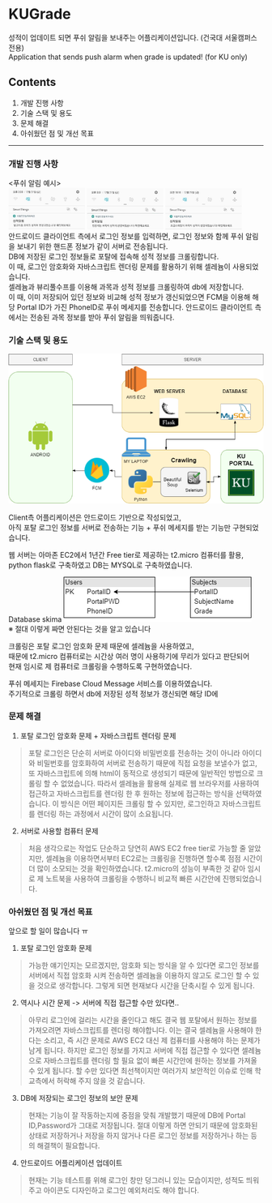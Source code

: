 # KUGrade
성적이 업데이트 되면 푸쉬 알림을 보내주는 어플리케이션입니다. (건국대 서울캠퍼스 전용)  
Application that sends push alarm when grade is updated! (for KU only)  

## Contents  
1. 개발 진행 사항  
2. 기술 스택 및 용도  
3. 문제 해결  
4. 아쉬웠던 점 및 개선 목표  
---
### 개발 진행 사항  
 <푸쉬 알림 예시>  
<img src="./img/1.jpg" width="30%">
<img src="./img/2.jpg" width="30%">
<img src="./img/3.jpg" width="30%">  
안드로이드 클라이언트 측에서 로그인 정보를 입력하면, 로그인 정보와 함께 푸쉬 알림을 보내기 위한 핸드폰 정보가 같이 서버로 전송됩니다.  
DB에 저장된 로그인 정보들로 포탈에 접속해 성적 정보를 크롤링합니다.  
이 때, 로그인 암호화와 자바스크립트 렌더링 문제를 활용하기 위해 셀레늄이 사용되었습니다.  
셀레늄과 뷰리풀수프를 이용해 과목과 성적 정보를 크롤링하여 db에 저장합니다.  
이 때, 이미 저장되어 있던 정보와 비교해 성적 정보가 갱신되었으면 FCM을 이용해 해당 Portal ID가 가진 PhoneID로 푸쉬 메세지를 전송합니다.
안드로이드 클라이언트 측에서는 전송된 과목 정보를 받아 푸쉬 알림을 띄워줍니다.

### 기술 스택 및 용도  
![TechStack](./img/TechStack_KUGrade_ver_1.png)  

Client측 어플리케이션은 안드로이드 기반으로 작성되었고,  
아직 포탈 로그인 정보를 서버로 전송하는 기능 + 푸쉬 메세지를 받는 기능만 구현되었습니다.  

웹 서버는 아마존 EC2에서 1년간 Free tier로 제공하는 t2.micro 컴퓨터를 활용,  
python flask로 구축하였고 DB는 MYSQL로 구축하였습니다.

Database skima
![Database](./img/Database_KUGrade_ver_1.png)  
※ 절대 이렇게 짜면 안된다는 것을 알고 있습니다

크롤링은 포탈 로그인 암호화 문제 때문에 셀레늄을 사용하였고,  
때문에 t2.micro 컴퓨터로는 시간상 여러 명이 사용하기에 무리가 있다고 판단되어  
현재 임시로 제 컴퓨터로 크롤링을 수행하도록 구현하였습니다. 

푸쉬 메세지는 Firebase Cloud Message 서비스를 이용하였습니다.  
주기적으로 크롤링 하면서 db에 저장된 성적 정보가 갱신되면 해당 ID에 
### 문제 해결  
1. 포탈 로그인 암호화 문제 + 자바스크립트 렌더링 문제
 > 포탈 로그인은 단순히 서버로 아이디와 비밀번호를 전송하는 것이 아니라 아이디와 비밀번호를 암호화하여 서버로 전송하기 때문에 직접 요청을 보낼수가 없고, 또 자바스크립트에 의해 html이 동적으로 생성되기 때문에 일반적인 방법으로 크롤링 할 수 없었습니다. 따라서 셀레늄을 활용해 실제로 웹 브라우저를 사용하여 접근하고 자바스크립트를 렌더링 한 후 원하는 정보에 접근하는 방식을 선택하였습니다. 이 방식은 어떤 페이지든 크롤링 할 수 있지만, 로그인하고 자바스크립트를 렌더링 하는 과정에서 시간이 많이 소요됩니다.  
2. 서버로 사용할 컴퓨터 문제
 > 처음 생각으로는 작업도 단순하고 당연히 AWS EC2 free tier로 가능할 줄 알았지만, 셀레늄을 이용하면서부터 EC2로는 크롤링을 진행하면 할수록 점점 시간이 더 많이 소모되는 것을 확인하였습니다. t2.micro의 성능이 부족한 것 같아 임시로 제 노트북을 사용하여 크롤링을 수행하니 비교적 빠른 시간안에 진행되었습니다.
 
### 아쉬웠던 점 및 개선 목표  
앞으로 할 일이 많습니다 ㅠ

1. 포탈 로그인 암호화 문제
 > 가능한 얘기인지는 모르겠지만, 암호화 되는 방식을 알 수 있다면 로그인 정보를 서버에서 직접 암호화 시켜 전송하면 셀레늄을 이용하지 않고도 로그인 할 수 있을 것으로 생각합니다. 그렇게 되면 현재보다 시간을 단축시킬 수 있게 됩니다.
2. 역시나 시간 문제 -> 서버에 직접 접근할 수만 있다면..
 > 아무리 로그인에 걸리는 시간을 줄인다고 해도 결국 웹 포탈에서 원하는 정보를 가져오려면 자바스크립트를 렌더링 해야합니다. 이는 결국 셀레늄을 사용해야 한다는 소리고, 즉 시간 문제로 AWS EC2 대신 제 컴퓨터를 사용해야 하는 문제가 남게 됩니다. 하지만 로그인 정보를 가지고 서버에 직접 접근할 수 있다면 셀레늄으로 자바스크립트를 렌더링 할 필요 없이 빠른 시간안에 원하는 정보를 가져올 수 있게 됩니다. 할 수만 있다면 최선책이지만 여러가지 보안적인 이슈로 인해 학교측에서 허락해 주지 않을 것 같습니다.
3. DB에 저장되는 로그인 정보의 보안 문제
 > 현재는 기능이 잘 작동하는지에 중점을 맞춰 개발했기 때문에 DB에 Portal ID,Password가 그대로 저장됩니다. 절대 이렇게 하면 안되기 때문에 암호화된 상태로 저장하거나 저장을 하지 않거나 다른 로그인 정보를 저장하거나 하는 등의 해결책이 필요합니다.
4. 안드로이드 어플리케이션 업데이트
 > 현재는 기능 테스트를 위해 로그인 창만 덩그러니 있는 모습이지만, 성적도 띄워주고 아이콘도 디자인하고 로그인 예외처리도 해야 합니다.
 
 
